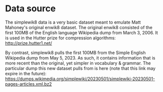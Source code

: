 # Data source

The simplewik8 data is a very basic dataset meant to emulate Matt Mahoney's original enwik8 dataset. The original enwik8 consisted of the first 100MB of the English language Wikipedia dump from March 3, 2006. It is used in the Hutter prize for compression algorithms: http://prize.hutter1.net/

By contrast, simplewik8 pulls the first 100MB from the Simple English Wikipedia dump from May 5, 2023. As such, it contains information that is more recent than the original, yet simpler in vocabulary & grammar. The particular dump this new dataset pulls from is here (note that this link may expire in the future): https://dumps.wikimedia.org/simplewiki/20230501/simplewiki-20230501-pages-articles.xml.bz2

